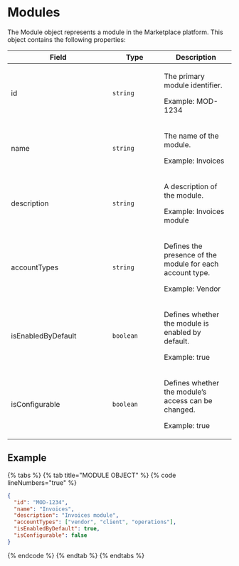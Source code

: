 # Modules

The Module object represents a module in the Marketplace platform. This object contains the following properties:

<table data-full-width="false"><thead><tr><th width="212">Field</th><th width="100">Type</th><th>Description</th></tr></thead><tbody><tr><td>id</td><td><code>string</code></td><td><p>The primary module identifier. </p><p>Example: MOD-1234</p></td></tr><tr><td>name</td><td><code>string</code></td><td><p>The name of the module. </p><p>Example: Invoices</p></td></tr><tr><td>description</td><td><code>string</code></td><td><p>A description of the module. </p><p>Example: Invoices module</p></td></tr><tr><td>accountTypes</td><td><code>string</code></td><td><p>Defines the presence of the module for each account type. </p><p>Example: Vendor</p></td></tr><tr><td>isEnabledByDefault</td><td><code>boolean</code></td><td><p>Defines whether the module is enabled by default. </p><p>Example: true</p></td></tr><tr><td>isConfigurable</td><td><code>boolean</code></td><td><p>Defines whether the module’s access can be changed. </p><p>Example: true</p></td></tr></tbody></table>

## Example

{% tabs %}
{% tab title="MODULE OBJECT" %}
{% code lineNumbers="true" %}
```json
{
  "id": "MOD-1234",
  "name": "Invoices",
  "description": "Invoices module",
  "accountTypes": ["vendor", "client", "operations"],
  "isEnabledByDefault": true,
  "isConfigurable": false
}
```
{% endcode %}
{% endtab %}
{% endtabs %}
